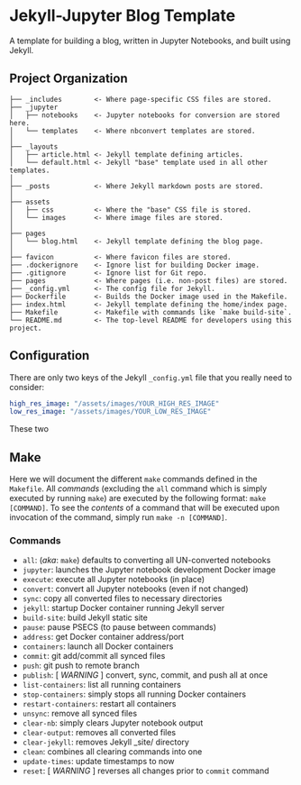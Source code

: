 # Jekyll-Jupyter Blog Template
A template for building a blog, written in Jupyter Notebooks, and built using Jekyll.

## Project Organization
```
├── _includes        <- Where page-specific CSS files are stored.
├── _jupyter
│   ├── notebooks    <- Jupyter notebooks for conversion are stored here.
│   └── templates    <- Where nbconvert templates are stored.
│
├── _layouts
│   ├── article.html <- Jekyll template defining articles.
│   └── default.html <- Jekyll "base" template used in all other templates.
│
├── _posts           <- Where Jekyll markdown posts are stored.
│
├── assets
│   ├── css          <- Where the "base" CSS file is stored.
│   └── images       <- Where image files are stored.
│
├── pages
│   └── blog.html    <- Jekyll template defining the blog page.
│
├── favicon          <- Where favicon files are stored.
├── .dockerignore    <- Ignore list for building Docker image.
├── .gitignore       <- Ignore list for Git repo.
├── pages            <- Where pages (i.e. non-post files) are stored.
├── _config.yml      <- The config file for Jekyll.
├── Dockerfile       <- Builds the Docker image used in the Makefile.
├── index.html       <- Jekyll template defining the home/index page.
├── Makefile         <- Makefile with commands like `make build-site`.
└── README.md        <- The top-level README for developers using this project.
```

## Configuration
There are only two keys of the Jekyll `_config.yml` file that you really need
to consider:
```yml
high_res_image: "/assets/images/YOUR_HIGH_RES_IMAGE"
low_res_image: "/assets/images/YOUR_LOW_RES_IMAGE"
```

These two

## Make
Here we will document the different `make` commands defined in the `Makefile`.
All *commands* (excluding the `all` command which is simply executed by
running `make`) are executed by the following format: `make [COMMAND]`. To see
the *contents* of a command that will be executed upon invocation of the
command, simply run `make -n [COMMAND]`.

### Commands
+ `all`: (*aka*: `make`) defaults to converting all UN-converted notebooks
+ `jupyter`: launches the Jupyter notebook development Docker image
+ `execute`: execute all Jupyter notebooks (in place)
+ `convert`: convert all Jupyter notebooks (even if not changed)
+ `sync`: copy all converted files to necessary directories
+ `jekyll`: startup Docker container running Jekyll server
+ `build-site`: build Jekyll static site
+ `pause`: pause PSECS (to pause between commands)
+ `address`: get Docker container address/port
+ `containers`: launch all Docker containers
+ `commit`: git add/commit all synced files
+ `push`: git push to remote branch
+ `publish`: [ *WARNING* ] convert, sync, commit, and push all at once
+ `list-containers`: list all running containers
+ `stop-containers`: simply stops all running Docker containers
+ `restart-containers`: restart all containers
+ `unsync`: remove all synced files
+ `clear-nb`: simply clears Jupyter notebook output
+ `clear-output`: removes all converted files
+ `clear-jekyll`: removes Jekyll _site/ directory
+ `clean`: combines all clearing commands into one
+ `update-times`: update timestamps to now
+ `reset`: [ *WARNING* ] reverses all changes prior to `commit` command
